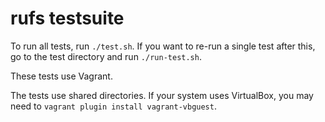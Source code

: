 rufs testsuite
==============

To run all tests, run `./test.sh`. If you want to re-run a single test after this, go to the test directory and run `./run-test.sh`.

These tests use Vagrant.

The tests use shared directories. If your system uses VirtualBox, you may need to `vagrant plugin install vagrant-vbguest`.
